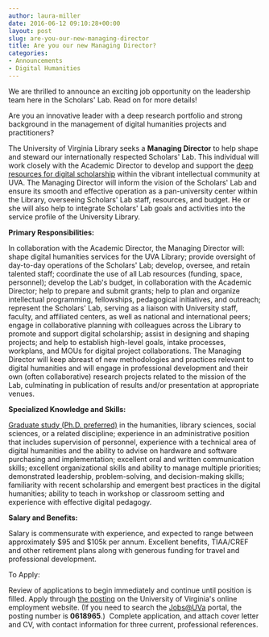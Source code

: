 ```yaml
---
author: laura-miller
date: 2016-06-12 09:10:28+00:00
layout: post
slug: are-you-our-new-managing-director
title: Are you our new Managing Director?
categories:
- Announcements
- Digital Humanities
---
```


We are thrilled to announce an exciting job opportunity on the leadership team here in the Scholars' Lab. Read on for more details!

Are you an innovative leader with a deep research portfolio and strong background in the management of digital humanities projects and practitioners?

The University of Virginia Library seeks a **Managing Director** to help shape and steward our internationally respected Scholars' Lab. This individual will work closely with the Academic Director to develop and support the [deep resources for digital scholarship](http://scholarslab.org/announcements/managing-director/) within the vibrant intellectual community at UVA. The Managing Director will inform the vision of the Scholars' Lab and ensure its smooth and effective operation as a pan-university center within the Library, overseeing Scholars' Lab staff, resources, and budget. He or she will also help to integrate Scholars' Lab goals and activities into the service profile of the University Library.

**Primary Responsibilities:**

In collaboration with the Academic Director, the Managing Director will: shape digital humanities services for the UVA Library; provide oversight of day-to-day operations of the Scholars' Lab; develop, oversee, and retain talented staff; coordinate the use of all Lab resources (funding, space, personnel); develop the Lab's budget, in collaboration with the Academic Director; help to prepare and submit grants; help to plan and organize intellectual programming, fellowships, pedagogical initiatives, and outreach; represent the Scholars' Lab, serving as a liaison with University staff, faculty, and affiliated centers, as well as national and international peers; engage in collaborative planning with colleagues across the Library to promote and support digital scholarship; assist in designing and shaping projects; and help to establish high-level goals, intake processes, workplans, and MOUs for digital project collaborations. The Managing Director will keep abreast of new methodologies and practices relevant to digital humanities and will engage in professional development and their own (often collaborative) research projects related to the mission of the Lab, culminating in publication of results and/or presentation at appropriate venues.

**Specialized Knowledge and Skills:**

[Graduate study (Ph.D. preferred)](http://scholarslab.org/announcements/managing-director/) in the humanities, library sciences, social sciences, or a related discipline; experience in an administrative position that includes supervision of personnel, experience with a technical area of digital humanities and the ability to advise on hardware and software purchasing and implementation; excellent oral and written communication skills; excellent organizational skills and ability to manage multiple priorities; demonstrated leadership, problem-solving, and decision-making skills; familiarity with recent scholarship and emergent best practices in the digital humanities; ability to teach in workshop or classroom setting and experience with effective digital pedagogy.

**Salary and Benefits:**

Salary is commensurate with experience, and expected to range between approximately $95 and $105k per annum. Excellent benefits, TIAA/CREF and other retirement plans along with generous funding for travel and professional development.

To Apply:

Review of applications to begin immediately and continue until position is filled. Apply through [the posting](https://jobs.virginia.edu/applicants/Central?quickFind=79369) on the University of Virginia's online employment website. (If you need to search the [Jobs@UVa](https://jobs.virginia.edu/) portal, the posting number is **0618965**.)  Complete application, and attach cover letter and CV, with contact information for three current, professional references.
